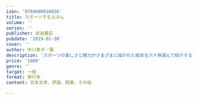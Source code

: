 ```yaml
---
isbn: '9784000010856'
title: スポーツするえほん
volume: ''
series: ''
publisher: 岩波書店
pubdate: '2019-01-30'
cover: ''
author: 中川素子／著
description: 'スポーツの楽しさと魅力がさまざまに描かれた絵本を六十冊選んで紹介する，ユニークなブックガイド．[4色刷]'
price: '1800'
genre: ''
target: 一般
format: 単行本
content: 日本文学、評論、随筆、その他

---
```

